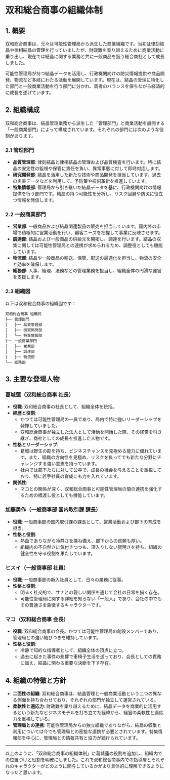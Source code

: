 # 双和総合商事の組織体制

## 1. 概要
双和総合商事は、元々は可能性管理局から派生した商業組織です。当初は律刻結晶や律相結晶の管理を行っていましたが、財政難を乗り越えるために商業活動に乗り出し、現在では結晶に関する業務と共に一般商品を扱う総合商社として成長しました。

可能性管理局が持つ結晶データを活用し、行政機関向けの防災情報提供や商品開発、物流など多岐にわたる活動を展開しています。現在は、結晶の管理に特化した部門と一般商業活動を行う部門に分かれ、両者のバランスを保ちながら経済的に成長を遂げています。

## 2. 組織構成
双和総合商事は、結晶管理業務から派生した「管理部門」と商業活動を展開する「一般商業部門」によって構成されています。それぞれの部門には次のような役割があります。

### 2.1 管理部門
- **品質管理部**: 律刻結晶と律相結晶の管理および品質検査を行います。特に結晶の安定性の監視や保管に責任を負い、異常事態に対して即時対応します。
- **研究開発部**: 結晶を活用した新たな技術や商品開発を担当しています。過去の災害データなどを利用して、予防策や技術革新を推進しています。
- **特集情報部**: 管理局から引き継いだ結晶データを基に、行政機関向けの情報提供を行う部門です。結晶の持つ可能性を分析し、リスク回避や防災に役立つ情報を発信します。

### 2.2 一般商業部門
- **営業部**: 一般商品および結晶関連製品の販売を担当しています。国内外の市場で積極的に営業活動を行い、顧客ニーズを把握して事業に反映させます。
- **調達部**: 結晶および一般商品の供給元を開拓し、調達を行います。結晶の収集に関しては可能性管理局との連携が求められるため、調整役としても機能しています。
- **物流部**: 結晶や一般商品の輸送、保管、配送の最適化を担当し、物流の安全と効率を確保します。
- **総務部**: 人事、経理、法務などの管理業務を担当し、組織全体の円滑な運営を支援します。

### 2.3 組織図
以下は双和総合商事の組織図です：

```
双和総合商事 組織図
├── 管理部門
│   ├── 品質管理部
│   ├── 研究開発部
│   └── 特集情報部
├── 一般商業部門
│   ├── 営業部
│   ├── 調達部
│   ├── 物流部
└── 総務部
```

## 3. 主要な登場人物

### 葛城蓮（双和総合商事 社長）
- **役職**: 双和総合商事の社長として、組織全体を統括。
- **経歴と役割**:
  - かつては可能性管理局の一員であり、局内で特に強いリーダーシップを発揮していました。
  - 双和総合商事が独立した法人として活動を開始した際、その経営を引き継ぎ、商社としての成長を推進した人物です。
- **性格とリーダーシップ**:
  - 葛城は野生の勘を持ち、ビジネスチャンスを見極める能力に優れています。また、組織の方向性を見極め、リスクを負ってでも新たな分野にチャレンジする強い意志を持っています。
  - 社内では部下たちに対して公平で、成長の機会を与えることを重視しており、特に若手社員の育成にも力を入れています。
- **関係性**:
  - マコとの関係が深く、双和総合商事と可能性管理局の間の連携を強化するための橋渡し役としても機能しています。

### 加藤勇作（一般商事部 国内取引課 課長）
- **役職**: 一般商事部の国内取引課の課長として、営業活動および部下の育成を担当。
- **性格と役割**:
  - 熱血でありながら冷静さを兼ね備え、部下からの信頼も厚い。
  - 組織内の不自然さに気付きつつも、深入りしない賢明さを持ち、組織の健全性を守る役割を果たしています。

### ヒスイ（一般商事部 社員）
- **役職**: 一般商事部の新入社員として、日々の業務に従事。
- **性格と役割**:
  - 明るく社交的で、サナとの親しい関係を通じて会社の日常を描く存在。
  - 可能性管理局に関する詳細を知らない「一般人」であり、会社の中でもその普通さを象徴するキャラクターです。

### マコ（双和総合商事 会長）
- **役職**: 双和総合商事の会長。かつては可能性管理局の創設メンバーであり、管理局との強い結びつきを維持しています。
- **性格と役割**:
  - 冷静で知的な指導者として、組織全体の頂点に立つ。
  - 過去に起きた事件の影響で車椅子生活を送っており、会長としての責務に加え、結晶に関わる重要な決断を下す存在。

## 4. 組織の特徴と方針
- **二面性の組織**: 双和総合商事は、結晶管理と一般商業活動という二つの異なる側面を持ち合わせており、それぞれの部門が独立して運営されている。
- **柔軟性と適応力**: 財政難を乗り越えるために、結晶データを商業的に活用するという新たなビジネスモデルを打ち立てた経緯から、経営の柔軟性と適応力を重視している。
- **管理局との連携**: 可能性管理局からの独立組織でありながら、結晶の収集と利用については今でも管理局との密接な連携が必要とされています。特集情報部を中心に、管理局との情報共有と協力が続けられています。

---

以上のように、「双和総合商事の組織体制」に葛城蓮の役割を追加し、組織内での位置づけと役割を明確にしました。これで双和総合商事内での指導層とそれぞれのキャラクターがどのように関与しているかがより具体的に理解できるようになったと思います。